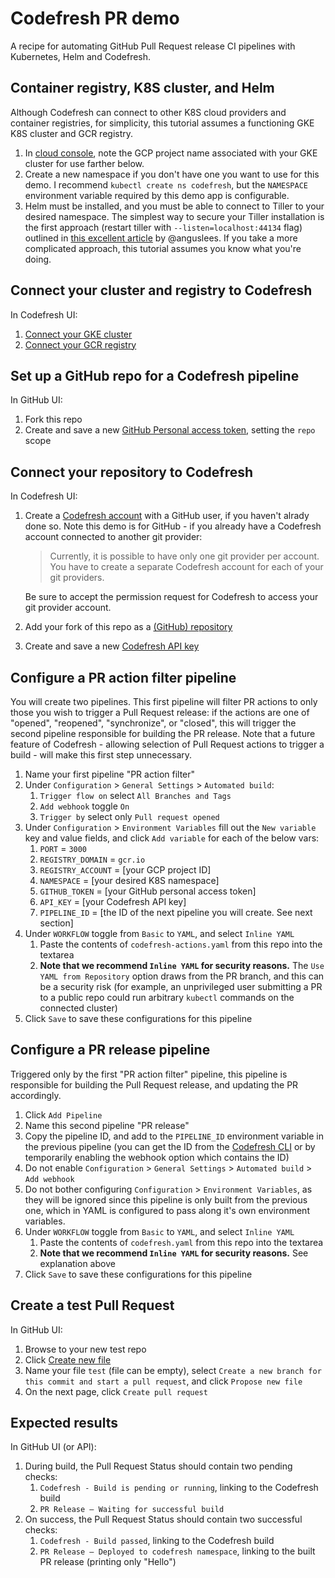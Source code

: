 # Codefresh PR demo

A recipe for automating GitHub Pull Request release CI pipelines with Kubernetes, Helm and Codefresh.

## Container registry, K8S cluster, and Helm

Although Codefresh can connect to other K8S cloud providers and container registries, for simplicity, this tutorial assumes a functioning GKE K8S cluster and GCR registry.

1. In [cloud console](https://console.cloud.google.com), note the GCP project name associated with your GKE cluster for use farther below.
1. Create a new namespace if you don't have one you want to use for this demo. I recommend `kubectl create ns codefresh`, but the `NAMESPACE` environment variable required by this demo app is configurable.
1. Helm must be installed, and you must be able to connect to Tiller to your desired namespace. The simplest way to secure your Tiller installation is the first approach (restart tiller with `--listen=localhost:44134` flag) outlined in [this excellent article](https://engineering.bitnami.com/articles/helm-security.html) by @anguslees. If you take a more complicated approach, this tutorial assumes you know what you're doing.

## Connect your cluster and registry to Codefresh

In Codefresh UI:

1. [Connect your GKE cluster](https://codefresh.io/docs/docs/deploy-to-kubernetes/adding-non-gke-kubernetes-cluster/)
1. [Connect your GCR registry](https://codefresh.io/docs/docs/docker-registries/external-docker-registries/google-container-registry/)

## Set up a GitHub repo for a Codefresh pipeline

In GitHub UI:

1. Fork this repo
1. Create and save a new [GitHub Personal access token](https://help.github.com/articles/creating-a-personal-access-token-for-the-command-line/), setting the `repo` scope

## Connect your repository to Codefresh

In Codefresh UI:

1. Create a [Codefresh account](https://docs.codefresh.io/docs/create-an-account) with a GitHub user, if you haven't alrady done so. Note this demo is for GitHub - if you already have a Codefresh account connected to another git provider:
    > Currently, it is possible to have only one git provider per account. You have to create a separate Codefresh account for each of your git providers.

    Be sure to accept the permission request for Codefresh to access your git provider account.
1. Add your fork of this repo as a [(GitHub) repository](https://docs.codefresh.io/docs/getting-started-create-a-basic-pipeline)
1. Create and save a new [Codefresh API key](https://g.codefresh.io/account/tokens)

## Configure a PR action filter pipeline

You will create two pipelines. This first pipeline will filter PR actions to only those you wish to trigger a Pull Request release: if the actions are one of "opened", "reopened", "synchronize", or "closed", this will trigger the second pipeline responsible for building the PR release. Note that a future feature of Codefresh - allowing selection of Pull Request actions to trigger a build - will make this first step unnecessary.

1. Name your first pipeline "PR action filter"
1. Under `Configuration` > `General Settings` > `Automated build`:
    1. `Trigger flow on` select `All Branches and Tags`
    1. `Add webhook` toggle `On`
    1. `Trigger by` select only `Pull request opened`
1. Under `Configuration` > `Environment Variables` fill out the `New variable` key and value fields, and click `Add variable` for each of the below vars:
    1. `PORT` = `3000`
    1. `REGISTRY_DOMAIN` = `gcr.io`
    1. `REGISTRY_ACCOUNT` = [your GCP project ID]
    1. `NAMESPACE` = [your desired K8S namespace]
    1. `GITHUB_TOKEN` = [your GitHub personal access token]
    1. `API_KEY` = [your Codefresh API key]
    1. `PIPELINE_ID` = [the ID of the next pipeline you will create. See next section]
1. Under `WORKFLOW` toggle from `Basic` to `YAML`, and select `Inline YAML`
    1. Paste the contents of `codefresh-actions.yaml` from this repo into the textarea
    1. **Note that we recommend `Inline YAML` for security reasons.** The `Use YAML from Repository` option draws from the PR branch, and this can be a security risk (for example, an unprivileged user submitting a PR to a public repo could run arbitrary `kubectl` commands on the connected cluster)
1. Click `Save` to save these configurations for this pipeline

## Configure a PR release pipeline

Triggered only by the first "PR action filter" pipeline, this pipeline is responsible for building the Pull Request release, and updating the PR accordingly.

1. Click `Add Pipeline`
1. Name this second pipeline "PR release"
1. Copy the pipeline ID, and add to the `PIPELINE_ID` environment variable in the previous pipeline (you can get the ID from the [Codefresh CLI](https://github.com/codefresh-io/cli) or by temporarily enabling the webhook option which contains the ID)
1. Do not enable `Configuration` > `General Settings` > `Automated build` > `Add webhook`
1. Do not bother configuring `Configuration` > `Environment Variables`, as they will be ignored since this pipeline is only built from the previous one, which in YAML is configured to pass along it's own environment variables.
1. Under `WORKFLOW` toggle from `Basic` to `YAML`, and select `Inline YAML`
    1. Paste the contents of `codefresh.yaml` from this repo into the textarea
    1. **Note that we recommend `Inline YAML` for security reasons.** See explanation above
1. Click `Save` to save these configurations for this pipeline

## Create a test Pull Request

In GitHub UI:

1. Browse to your new test repo
1. Click [Create new file](https://help.github.com/articles/creating-new-files/)
1. Name your file `test` (file can be empty), select `Create a new branch for this commit and start a pull request`, and click `Propose new file`
1. On the next page, click `Create pull request`

## Expected results

In GitHub UI (or API):

1. During build, the Pull Request Status should contain two pending checks:
    1. `Codefresh - Build is pending or running`, linking to the Codefresh build
    1. `PR Release — Waiting for successful build`
1. On success, the Pull Request Status should contain two successful checks:
    1. `Codefresh - Build passed`, linking to the Codefresh build
    1. `PR Release — Deployed to codefresh namespace`, linking to the built PR release (printing only "Hello")
